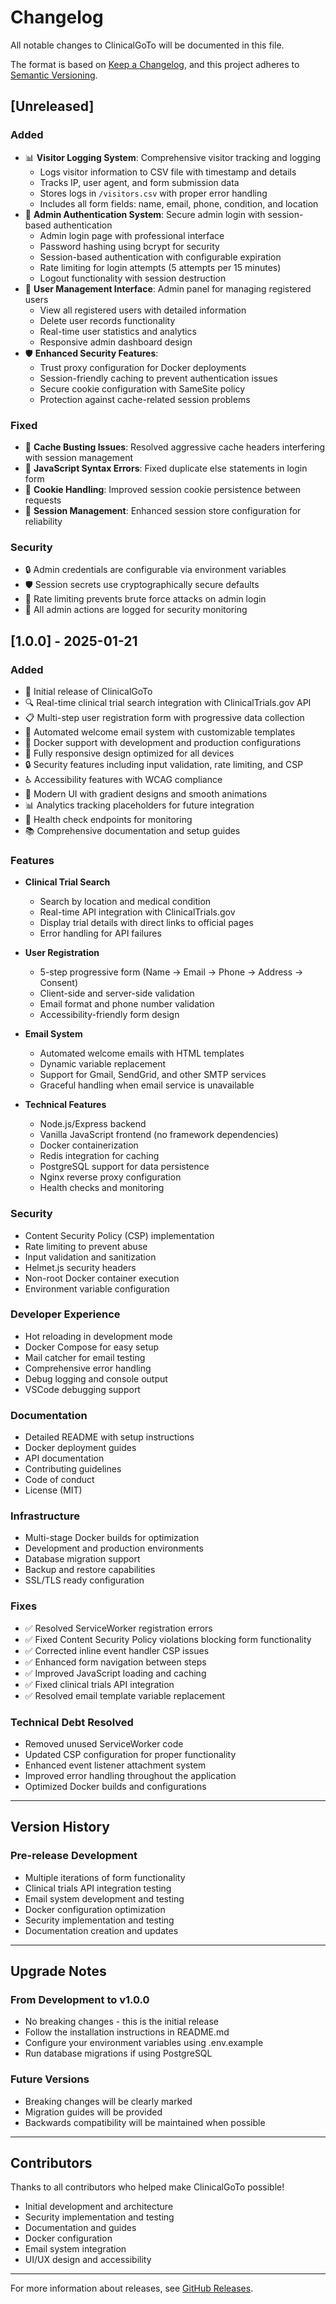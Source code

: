 # Changelog

All notable changes to ClinicalGoTo will be documented in this file.

The format is based on [Keep a Changelog](https://keepachangelog.com/en/1.0.0/),
and this project adheres to [Semantic Versioning](https://semver.org/spec/v2.0.0.html).

## [Unreleased]

### Added
- 📊 **Visitor Logging System**: Comprehensive visitor tracking and logging
  - Logs visitor information to CSV file with timestamp and details
  - Tracks IP, user agent, and form submission data
  - Stores logs in `/visitors.csv` with proper error handling
  - Includes all form fields: name, email, phone, condition, and location
- 🔐 **Admin Authentication System**: Secure admin login with session-based authentication
  - Admin login page with professional interface
  - Password hashing using bcrypt for security
  - Session-based authentication with configurable expiration
  - Rate limiting for login attempts (5 attempts per 15 minutes)
  - Logout functionality with session destruction
- 👥 **User Management Interface**: Admin panel for managing registered users
  - View all registered users with detailed information
  - Delete user records functionality
  - Real-time user statistics and analytics
  - Responsive admin dashboard design
- 🛡️ **Enhanced Security Features**:
  - Trust proxy configuration for Docker deployments
  - Session-friendly caching to prevent authentication issues
  - Secure cookie configuration with SameSite policy
  - Protection against cache-related session problems

### Fixed
- 🐛 **Cache Busting Issues**: Resolved aggressive cache headers interfering with session management
- 🔧 **JavaScript Syntax Errors**: Fixed duplicate else statements in login form
- 🍪 **Cookie Handling**: Improved session cookie persistence between requests
- 🔄 **Session Management**: Enhanced session store configuration for reliability

### Security
- 🔒 Admin credentials are configurable via environment variables
- 🛡️ Session secrets use cryptographically secure defaults
- 🚫 Rate limiting prevents brute force attacks on admin login
- 📝 All admin actions are logged for security monitoring

## [1.0.0] - 2025-01-21

### Added
- 🎉 Initial release of ClinicalGoTo
- 🔍 Real-time clinical trial search integration with ClinicalTrials.gov API
- 📋 Multi-step user registration form with progressive data collection
- 📧 Automated welcome email system with customizable templates
- 🐳 Docker support with development and production configurations
- 📱 Fully responsive design optimized for all devices
- 🔒 Security features including input validation, rate limiting, and CSP
- ♿ Accessibility features with WCAG compliance
- 🎨 Modern UI with gradient designs and smooth animations
- 📊 Analytics tracking placeholders for future integration
- 🔧 Health check endpoints for monitoring
- 📚 Comprehensive documentation and setup guides

### Features
- **Clinical Trial Search**
  - Search by location and medical condition
  - Real-time API integration with ClinicalTrials.gov
  - Display trial details with direct links to official pages
  - Error handling for API failures
  
- **User Registration**
  - 5-step progressive form (Name → Email → Phone → Address → Consent)
  - Client-side and server-side validation
  - Email format and phone number validation
  - Accessibility-friendly form design
  
- **Email System**
  - Automated welcome emails with HTML templates
  - Dynamic variable replacement
  - Support for Gmail, SendGrid, and other SMTP services
  - Graceful handling when email service is unavailable
  
- **Technical Features**
  - Node.js/Express backend
  - Vanilla JavaScript frontend (no framework dependencies)
  - Docker containerization
  - Redis integration for caching
  - PostgreSQL support for data persistence
  - Nginx reverse proxy configuration
  - Health checks and monitoring

### Security
- Content Security Policy (CSP) implementation
- Rate limiting to prevent abuse
- Input validation and sanitization
- Helmet.js security headers
- Non-root Docker container execution
- Environment variable configuration

### Developer Experience
- Hot reloading in development mode
- Docker Compose for easy setup
- Mail catcher for email testing
- Comprehensive error handling
- Debug logging and console output
- VSCode debugging support

### Documentation
- Detailed README with setup instructions
- Docker deployment guides
- API documentation
- Contributing guidelines
- Code of conduct
- License (MIT)

### Infrastructure
- Multi-stage Docker builds for optimization
- Development and production environments
- Database migration support
- Backup and restore capabilities
- SSL/TLS ready configuration

### Fixes
- ✅ Resolved ServiceWorker registration errors
- ✅ Fixed Content Security Policy violations blocking form functionality
- ✅ Corrected inline event handler CSP issues
- ✅ Enhanced form navigation between steps
- ✅ Improved JavaScript loading and caching
- ✅ Fixed clinical trials API integration
- ✅ Resolved email template variable replacement

### Technical Debt Resolved
- Removed unused ServiceWorker code
- Updated CSP configuration for proper functionality
- Enhanced event listener attachment system
- Improved error handling throughout the application
- Optimized Docker builds and configurations

---

## Version History

### Pre-release Development
- Multiple iterations of form functionality
- Clinical trials API integration testing
- Email system development and testing
- Docker configuration optimization
- Security implementation and testing
- Documentation creation and updates

---

## Upgrade Notes

### From Development to v1.0.0
- No breaking changes - this is the initial release
- Follow the installation instructions in README.md
- Configure your environment variables using .env.example
- Run database migrations if using PostgreSQL

### Future Versions
- Breaking changes will be clearly marked
- Migration guides will be provided
- Backwards compatibility will be maintained when possible

---

## Contributors

Thanks to all contributors who helped make ClinicalGoTo possible!

- Initial development and architecture
- Security implementation and testing
- Documentation and guides
- Docker configuration
- Email system integration
- UI/UX design and accessibility

---

For more information about releases, see [GitHub Releases](https://github.com/yourusername/ClinicalGoTo/releases).
